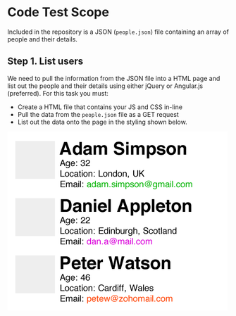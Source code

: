 # Code Test Scope
Included in the repository is a JSON (`people.json`) file containing an array of people and their details.

## Step 1. List users
We need to pull the information from the JSON file into a HTML page and list out the people and their details using either jQuery or Angular.js (preferred). For this task you must:

* Create a HTML file that contains your JS and CSS in-line
* Pull the data from the `people.json` file as a GET request
* List out the data onto the page in the styling shown below.

![Example of list styling](./list-example.png)

